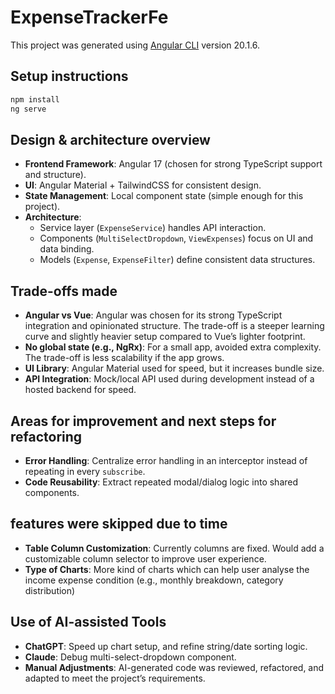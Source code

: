 # ExpenseTrackerFe

This project was generated using [Angular CLI](https://github.com/angular/angular-cli) version 20.1.6.

## Setup instructions
```bash
npm install
ng serve
```

## Design & architecture overview
- **Frontend Framework**: Angular 17 (chosen for strong TypeScript support and structure).
- **UI**: Angular Material + TailwindCSS for consistent design.
- **State Management**: Local component state (simple enough for this project).
- **Architecture**: 
  - Service layer (`ExpenseService`) handles API interaction.
  - Components (`MultiSelectDropdown`, `ViewExpenses`) focus on UI and data binding.
  - Models (`Expense`, `ExpenseFilter`) define consistent data structures.

## Trade-offs made
- **Angular vs Vue**: Angular was chosen for its strong TypeScript integration and opinionated structure. The trade-off is a steeper learning curve and slightly heavier setup compared to Vue’s lighter footprint.
- **No global state (e.g., NgRx)**: For a small app, avoided extra complexity. The trade-off is less scalability if the app grows.
- **UI Library**: Angular Material used for speed, but it increases bundle size.
- **API Integration**: Mock/local API used during development instead of a hosted backend for speed.

## Areas for improvement and next steps for refactoring
- **Error Handling**: Centralize error handling in an interceptor instead of repeating in every `subscribe`.
- **Code Reusability**: Extract repeated modal/dialog logic into shared components.

## features were skipped due to time
- **Table Column Customization**: Currently columns are fixed. Would add a customizable column selector to improve user experience.
- **Type of Charts**: More kind of charts which can help user analyse the income expense condition (e.g., monthly breakdown, category distribution)

## Use of AI-assisted Tools
- **ChatGPT**: Speed up chart setup, and refine string/date sorting logic.
- **Claude**: Debug multi-select-dropdown component.
- **Manual Adjustments**: AI-generated code was reviewed, refactored, and adapted to meet the project’s requirements.